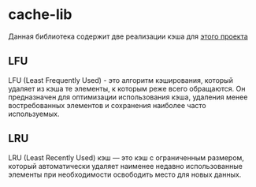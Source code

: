 # cache-lib

Данная библиотека содержит две реализации кэша для [этого проекта](https://github.com/vitmvit/core-service/tree/dev)

## LFU

LFU (Least Frequently Used) - это алгоритм кэширования, который удаляет из кэша те элементы, к которым реже всего
обращаются. Он предназначен для оптимизации использования кэша, удаления менее востребованных элементов и сохранения
наиболее часто используемых.

## LRU

LRU (Least Recently Used) кэш — это кэш с ограниченным размером, который автоматически удаляет наименее недавно
использованные элементы при необходимости освободить место для новых данных.